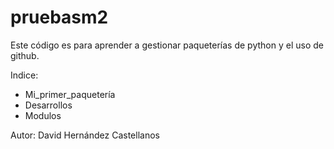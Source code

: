 # pruebasm2
Este código es para aprender a gestionar paqueterías de python y el uso de github.

Indice:
* Mi_primer_paquetería
* Desarrollos
* Modulos

Autor: David Hernández Castellanos
